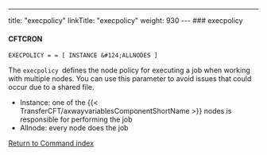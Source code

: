 ---
title: "execpolicy"
linkTitle: "execpolicy"
weight: 930
--- ### execpolicy

#### CFTCRON

`EXECPOLICY = = [ INSTANCE &#124;ALLNODES ]`

The `execpolicy `defines the node policy for executing a job when working with multiple nodes. You can use this parameter to avoid issues that could occur due to a shared file.

- Instance: one of the {{< TransferCFT/axwayvariablesComponentShortName >}} nodes is responsible for performing the job
- Allnode: every node does the job

[Return to Command index](../../)
